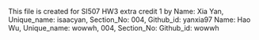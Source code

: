 This file is created for SI507 HW3 extra credit 1 by 
Name: Xia Yan, Unique_name: isaacyan, Section_No: 004, Github_id: yanxia97
Name: Hao Wu, Unique_name: wowwh, 004, Section_No: Github_id: wowwh
